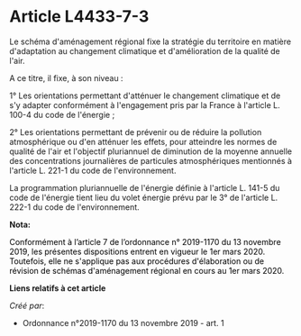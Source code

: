 # Article L4433-7-3

Le schéma d'aménagement régional fixe la stratégie du territoire en matière d'adaptation au changement climatique et
d'amélioration de la qualité de l'air.

A ce titre, il fixe, à son niveau :

1° Les orientations permettant d'atténuer le changement climatique et de s'y adapter conformément à l'engagement pris par la
France à l'article L. 100-4 du code de l'énergie ;

2° Les orientations permettant de prévenir ou de réduire la pollution atmosphérique ou d'en atténuer les effets, pour
atteindre les normes de qualité de l'air et l'objectif pluriannuel de diminution de la moyenne annuelle des concentrations
journalières de particules atmosphériques mentionnés à l'article L. 221-1 du code de l'environnement.

La programmation pluriannuelle de l'énergie définie à l'article L. 141-5 du code de l'énergie tient lieu du volet énergie
prévu par le 3° de l'article L. 222-1 du code de l'environnement.

**Nota:**

<font color="black">Conformément à l’article 7 de l’ordonnance n° 2019-1170 du 13 novembre 2019, les présentes dispositions
entrent en vigueur le 1er mars 2020. Toutefois, elle ne s'applique pas aux procédures d'élaboration ou de révision de schémas
d'aménagement régional en cours au 1er mars 2020.</font>

**Liens relatifs à cet article**

_Créé par_:

  - Ordonnance n°2019-1170 du 13 novembre 2019 - art. 1
